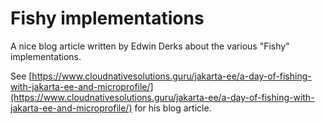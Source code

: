 # Fishy implementations

A nice blog article written by Edwin Derks about the various "Fishy"
implementations.

See [https://www.cloudnativesolutions.guru/jakarta-ee/a-day-of-fishing-with-jakarta-ee-and-microprofile/](https://www.cloudnativesolutions.guru/jakarta-ee/a-day-of-fishing-with-jakarta-ee-and-microprofile/)
for his blog article.
